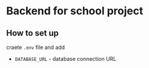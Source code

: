 # Backend for school project

## How to set up

craete `.env` file and add

- `DATABASE_URL` - database connection URL
